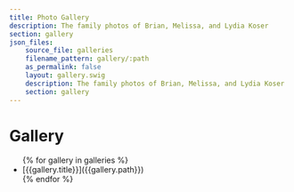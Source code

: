 ```yaml
---
title: Photo Gallery
description: The family photos of Brian, Melissa, and Lydia Koser
section: gallery
json_files:
    source_file: galleries
    filename_pattern: gallery/:path
    as_permalink: false
    layout: gallery.swig
    description: The family photos of Brian, Melissa, and Lydia Koser
    section: gallery
---
```

# Gallery

<ul class="recipe-list">
    {% for gallery in galleries %}
        <li>[{{gallery.title}}]({{gallery.path}})</li>
    {% endfor %}
</ul>

<!--// title: Lydia born
// date: 2015-09-03
// description: The family photos of Brian, Melissa, and Lydia Koser.
// layout: gallery.swig
// section: gallery
// pictures: [
//     {
//         "src": "http://cdn.koser.us/pictures/2015-09-03-lydia-born/2015-09-03-lydia-born-001.jpg",
//         "w": 384,
//         "h": 512
//     },
//     {
//         "src": "http://cdn.koser.us/pictures/2015-09-03-lydia-born/2015-09-03-lydia-born-002.jpg",
//         "w": 979,
//         "h": 1306
//     },
//     {
//         "src": "http://cdn.koser.us/pictures/2015-09-03-lydia-born/2015-09-03-lydia-born-003.jpg",
//         "w": 979,
//         "h": 1306
//     },
//     {
//         "src": "http://cdn.koser.us/pictures/2015-09-03-lydia-born/2015-09-03-lydia-born-005.jpg",
//         "w": 1306,
//         "h": 979
//     }
// ] -->